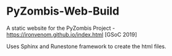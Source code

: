 # PyZombis-Web-Build
A static website for the PyZombis Project -https://ironvenom.github.io/index.html [GSoC 2019]

Uses Sphinx and Runestone framework to create the html files.

